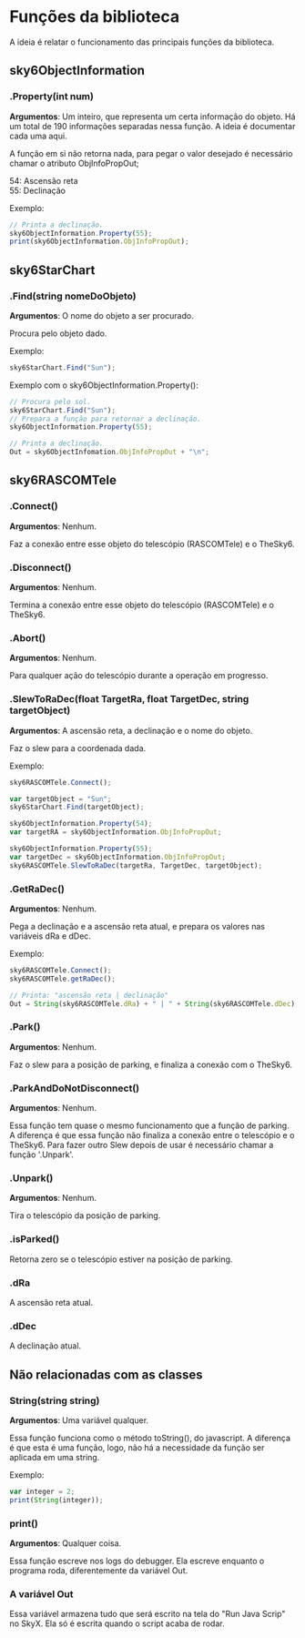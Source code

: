# Funções da biblioteca

A ideia é relatar o funcionamento das principais funções da biblioteca.

## sky6ObjectInformation

### .Property(int num)

**Argumentos**: Um inteiro, que representa um certa informação do objeto. Há um total de 190 informações separadas nessa função. A ideia é documentar cada uma aqui.

A função em si não retorna nada, para pegar o valor desejado é necessário chamar o atributo ObjInfoPropOut;

54: Ascensão reta\
55: Declinação

Exemplo:

```javascript
// Printa a declinação.
sky6ObjectInformation.Property(55);
print(sky6ObjectInformation.ObjInfoPropOut);
```

## sky6StarChart

### .Find(string nomeDoObjeto)

**Argumentos**: O nome do objeto a ser procurado.

Procura pelo objeto dado.

Exemplo:

```javascript
sky6StarChart.Find("Sun");
```

Exemplo com o sky6ObjectInformation.Property():

```javascript
// Procura pelo sol.
sky6StarChart.Find("Sun");
// Prepara a função para retornar a declinação.
sky6ObjectInformation.Property(55);

// Printa a declinação.
Out = sky6ObjectInfomation.ObjInfoPropOut + "\n";
```

## sky6RASCOMTele

### .Connect()

**Argumentos**: Nenhum.

Faz a conexão entre esse objeto do telescópio (RASCOMTele) e o TheSky6.

### .Disconnect()

**Argumentos**: Nenhum.

Termina a conexão entre esse objeto do telescópio (RASCOMTele) e o TheSky6.

### .Abort()

**Argumentos**: Nenhum.

Para qualquer ação do telescópio durante a operação em progresso.

### .SlewToRaDec(float TargetRa, float TargetDec, string targetObject)

**Argumentos**: A ascensão reta, a declinação e o nome do objeto.

Faz o slew para a coordenada dada.

Exemplo:

```javascript
sky6RASCOMTele.Connect();

var targetObject = "Sun";
sky6StarChart.Find(targetObject);

sky6ObjectInformation.Property(54);
var targetRA = sky6ObjectInformation.ObjInfoPropOut;

sky6ObjectInformation.Property(55);
var targetDec = sky6ObjectInformation.ObjInfoPropOut;
sky6RASCOMTele.SlewToRaDec(targetRa, TargetDec, targetObject);
```

### .GetRaDec()

**Argumentos**: Nenhum.

Pega a declinação e a ascensão reta atual, e prepara os valores nas variáveis dRa e dDec.

Exemplo:

```javascript
sky6RASCOMTele.Connect();
sky6RASCOMTele.getRaDec();

// Printa: "ascensão reta | declinação"
Out = String(sky6RASCOMTele.dRa) + " | " + String(sky6RASCOMTele.dDec);
```

### .Park()

**Argumentos**: Nenhum.

Faz o slew para a posição de parking, e finaliza a conexão com o TheSky6.

### .ParkAndDoNotDisconnect()

**Argumentos**: Nenhum.

Essa função tem quase o mesmo funcionamento que a função de parking. A diferença é que essa função não finaliza a conexão entre o telescópio e o TheSky6.
Para fazer outro Slew depois de usar é necessário chamar a função '.Unpark'.

### .Unpark()

**Argumentos**: Nenhum.

Tira o telescópio da posição de parking.

### .isParked()

Retorna zero se o telescópio estiver na posição de parking.

### .dRa

A ascensão reta atual.

### .dDec

A declinação atual.

## Não relacionadas com as classes

### String(string string)

**Argumentos**: Uma variável qualquer.

Essa função funciona como o método toString(), do javascript. A diferença é que esta é uma função, logo, não há a necessidade da função ser aplicada em uma string.

Exemplo:

```javascript
var integer = 2;
print(String(integer));
```

### print()

**Argumentos**: Qualquer coisa.

Essa função escreve nos logs do debugger. Ela escreve enquanto o programa roda, diferentemente da variável Out.

### A variável Out

Essa variável armazena tudo que será escrito na tela do "Run Java Scrip" no SkyX. Ela só é escrita quando o script acaba de rodar.
